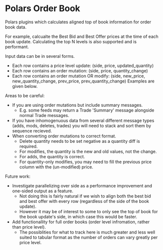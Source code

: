 # Polars Order Book
Polars plugins which calculates aligned top of book information for order book data.

For example, calcualte the Best Bid and Best Offer prices at the time of each book update. Calculating the top N levels is also supported and is performant.

Input data can be in several forms.
- Each row contains a price level update: (side, price, updated_quantity)
- Each row contains an order mutation: (side, price, quantity_change)
- Each row contains an order mutation OR modify: (side, new_price, new_quantity_change, prev_price, prev_quantity_change)
Examples are given below.

Areas to be careful:
- If you are using order mutations but include summary messages.
    - E.g. some feeds may return a Trade 'Summary' message alongside normal Trade messages. 
- If you have inhomogenuous data from several different message types (adds, mods, deletes, trades) you will need to stack and sort them by sequence recieved.
- When converting order mutations to correct format.
    - Delete quantity needs to be set negative as a quantity diff is required.
    - For modifies, the quantity is the new and old values, not the change.
    - For adds, the quantity is correct.
    - For quantity-only modifies, you may need to fill the previous price column with the (un-modified) price.

Future work:
- Investigate parallelizing over side as a performance improvement and one-sided output as a feature.
    - Not doing this is fairly natural if we wish to align both the best bid and best offer with every row (regardless of the side of the book update).
    - However it may be of interest to some to only see the top of book for the book update's side, in which case this would be faster.
- Add functionallity for full order books (order level infromation, rather than price level).
    - The possiblities for what to track here is much greater and less well suited to tabular format as the number of orders can vary greatly per price level.
